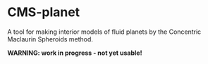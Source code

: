 CMS-planet
==========
A tool for making interior models of fluid planets by the Concentric Maclaurin Spheroids method.

**WARNING: work in progress - not yet usable!**
